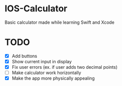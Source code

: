 # IOS-Calculator
Basic calculator made while learning Swift and Xcode

# TODO
- [x] Add buttons 
- [X] Show current input in display
- [X] Fix user errors (ex. if user adds two decimal points)
- [ ] Make calculator work horizontally 
- [X] Make the app more physically appealing
